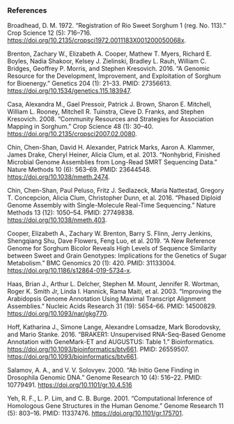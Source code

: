 ### References
Broadhead, D. M. 1972. “Registration of Rio Sweet Sorghum 1 (reg. No. 113).” Crop Science 12 (5): 716–716. https://doi.org/10.2135/cropsci1972.0011183X001200050068x.

Brenton, Zachary W., Elizabeth A. Cooper, Mathew T. Myers, Richard E. Boyles, Nadia Shakoor, Kelsey J. Zielinski, Bradley L. Rauh, William C. Bridges, Geoffrey P. Morris, and Stephen Kresovich. 2016. “A Genomic Resource for the Development, Improvement, and Exploitation of Sorghum for Bioenergy.” Genetics 204 (1): 21–33. PMID: 27356613. https://doi.org/10.1534/genetics.115.183947.

Casa, Alexandra M., Gael Pressoir, Patrick J. Brown, Sharon E. Mitchell, William L. Rooney, Mitchell R. Tuinstra, Cleve D. Franks, and Stephen Kresovich. 2008. “Community Resources and Strategies for Association Mapping in Sorghum.” Crop Science 48 (1): 30–40. https://doi.org/10.2135/cropsci2007.02.0080.

Chin, Chen-Shan, David H. Alexander, Patrick Marks, Aaron A. Klammer, James Drake, Cheryl Heiner, Alicia Clum, et al. 2013. “Nonhybrid, Finished Microbial Genome Assemblies from Long-Read SMRT Sequencing Data.” Nature Methods 10 (6): 563–69. PMID: 23644548. https://doi.org/10.1038/nmeth.2474.

Chin, Chen-Shan, Paul Peluso, Fritz J. Sedlazeck, Maria Nattestad, Gregory T. Concepcion, Alicia Clum, Christopher Dunn, et al. 2016. “Phased Diploid Genome Assembly with Single-Molecule Real-Time Sequencing.” Nature Methods 13 (12): 1050–54. PMID: 27749838. https://doi.org/10.1038/nmeth.403.

Cooper, Elizabeth A., Zachary W. Brenton, Barry S. Flinn, Jerry Jenkins, Shengqiang Shu, Dave Flowers, Feng Luo, et al. 2019. “A New Reference Genome for Sorghum Bicolor Reveals High Levels of Sequence Similarity between Sweet and Grain Genotypes: Implications for the Genetics of Sugar Metabolism.” BMC Genomics 20 (1): 420. PMID: 31133004. https://doi.org/10.1186/s12864-019-5734-x.

Haas, Brian J., Arthur L. Delcher, Stephen M. Mount, Jennifer R. Wortman, Roger K. Smith Jr, Linda I. Hannick, Rama Maiti, et al. 2003. “Improving the Arabidopsis Genome Annotation Using Maximal Transcript Alignment Assemblies.” Nucleic Acids Research 31 (19): 5654–66. PMID: 14500829. https://doi.org/10.1093/nar/gkg770.

Hoff, Katharina J., Simone Lange, Alexandre Lomsadze, Mark Borodovsky, and Mario Stanke. 2016. “BRAKER1: Unsupervised RNA-Seq-Based Genome Annotation with GeneMark-ET and AUGUSTUS: Table 1.” Bioinformatics. https://doi.org/10.1093/bioinformatics/btv661. PMID: 26559507. https://doi.org/10.1093/bioinformatics/btv661.

Salamov, A. A., and V. V. Solovyev. 2000. “Ab Initio Gene Finding in Drosophila Genomic DNA.” Genome Research 10 (4): 516–22. PMID: 10779491. https://doi.org/10.1101/gr.10.4.516

Yeh, R. F., L. P. Lim, and C. B. Burge. 2001. “Computational Inference of Homologous Gene Structures in the Human Genome.” Genome Research 11 (5): 803–16. PMID: 11337476. https://doi.org/10.1101/gr.175701.
